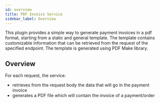 ```yaml
---
id: overview
title: PDF Invoice Service
sidebar_label: Overview
---
```




This plugin provides a simple way to generate payment invoices in a pdf format, starting from a static and general template. The template contains customizable information that can be retrieved from the request of the specified endpoint.
The template is generated using PDF Make library.

## Overview
For each request, the service:
- retrieves from the request body the data that will go in the payment invoice
- generates a PDF file which will contain the invoice of a payment/order
